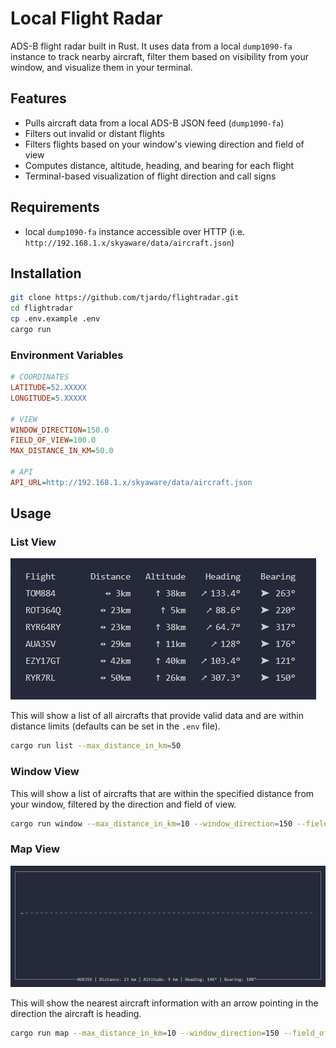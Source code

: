 # Local Flight Radar

ADS-B flight radar built in Rust. It uses data from a local `dump1090-fa` instance to track nearby aircraft, filter them based on visibility from your window, and visualize them in your terminal.

## Features

- Pulls aircraft data from a local ADS-B JSON feed (`dump1090-fa`)
- Filters out invalid or distant flights
- Filters flights based on your window's viewing direction and field of view
- Computes distance, altitude, heading, and bearing for each flight
- Terminal-based visualization of flight direction and call signs

## Requirements

- local `dump1090-fa` instance accessible over HTTP (i.e. `http://192.168.1.x/skyaware/data/aircraft.json`)

## Installation

```bash
git clone https://github.com/tjardo/flightradar.git
cd flightradar
cp .env.example .env
cargo run
```

### Environment Variables

```ini
# COORDINATES
LATITUDE=52.XXXXX
LONGITUDE=5.XXXXX

# VIEW
WINDOW_DIRECTION=150.0
FIELD_OF_VIEW=100.0
MAX_DISTANCE_IN_KM=50.0

# API
API_URL=http://192.168.1.x/skyaware/data/aircraft.json
```

## Usage

### List View

![screenshot](readme/list-screenshot.png)

This will show a list of all aircrafts that provide valid data and are within distance limits (defaults can be set in the `.env` file).

```bash
cargo run list --max_distance_in_km=50
```

### Window View

This will show a list of aircrafts that are within the specified distance from your window, filtered by the direction and field of view.

```bash
cargo run window --max_distance_in_km=10 --window_direction=150 --field_of_view=100
```

### Map View

![screenshot](readme/map-screenshot.png)

This will show the nearest aircraft information with an arrow pointing in the direction the aircraft is heading.

```bash
cargo run map --max_distance_in_km=10 --window_direction=150 --field_of_view=100
```
